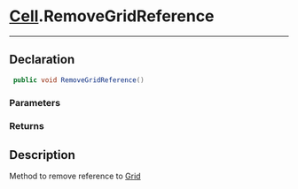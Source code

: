 # [Cell](GridSystem.md##CELL-INCLUDES).RemoveGridReference
---
## Declaration
```csharp
 public void RemoveGridReference()
```
### Parameters
### Returns

## Description
Method to remove reference to [Grid](GridSystem.md##GRID-INCLUDES)
